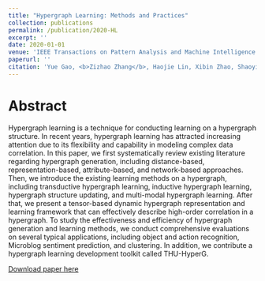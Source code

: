 ```yaml
---
title: "Hypergraph Learning: Methods and Practices"
collection: publications
permalink: /publication/2020-HL
excerpt: ''
date: 2020-01-01
venue: 'IEEE Transactions on Pattern Analysis and Machine Intelligence'
paperurl: ''
citation: 'Yue Gao, <b>Zizhao Zhang</b>, Haojie Lin, Xibin Zhao, Shaoyi Du, Changqing Zou. &quot;Hypergraph Learning: Methods and Practices&quot;. <i>IEEE Transactions on Pattern Analysis and Machine Intelligence</i>, 2020.'
---
```

Abstract
===
Hypergraph learning is a technique for conducting learning on a hypergraph structure. In recent years, hypergraph learning has attracted increasing attention due to its flexibility and capability in modeling complex data correlation. In this paper, we first systematically review existing literature regarding hypergraph generation, including distance-based, representation-based, attribute-based, and network-based approaches. Then, we introduce the existing learning methods on a hypergraph, including transductive hypergraph learning, inductive hypergraph learning, hypergraph structure updating, and multi-modal hypergraph learning. After that, we present a tensor-based dynamic hypergraph representation and learning framework that can effectively describe high-order correlation in a hypergraph. To study the effectiveness and efficiency of hypergraph generation and learning methods, we conduct comprehensive evaluations on several typical applications, including object and action recognition, Microblog sentiment prediction, and clustering. In addition, we contribute a hypergraph learning development toolkit called THU-HyperG. 

[Download paper here]()